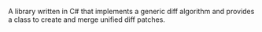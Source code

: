 A library written in C# that implements a generic diff algorithm and provides a class to create and merge unified diff patches.